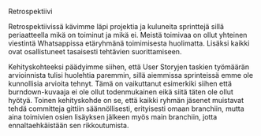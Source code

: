 Retrospektiivi   

Retrospektiivissä kävimme läpi projektia ja kuluneita sprinttejä sillä periaatteella mikä on toiminut ja mikä ei. Meistä toimivaa on ollut yhteinen viestintä Whatsappissa etäryhmänä toimimisesta huolimatta. Lisäksi kaikki ovat osallistuneet tasaisesti tehtävien suorittamiseen.   

Kehityskohteeksi päädyimme siihen, että User Storyjen taskien työmäärän arvioinnista tulisi huolehtia paremmin, sillä aiemmissa sprinteissä emme ole kunnollisia arvioita tehnyt. Tämä on vaikuttanut esimerkiki siihen että burndown-kuvaaja ei ole ollut todenmukainen eikä siitä täten ole ollut hyötyä. Toinen kehityskohde on se, että kaikki ryhmän jäsenet muistavat tehdä committeja gittiin säännöllisesti, erityisesti omaan branchiin, mutta aina toimivien osien lisäyksen jälkeen myös main branchiin, jotta ennaltaehkäistään sen rikkoutumista.   
